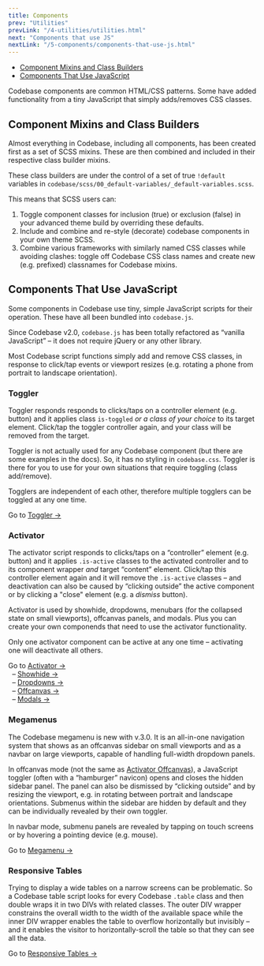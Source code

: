 ```yaml
---
title: Components
prev: "Utilities"
prevLink: "/4-utilities/utilities.html"
next: "Components that use JS"
nextLink: "/5-components/components-that-use-js.html"
---
```


<div class="on-page-toc b-thin rounded mb-3e py-1e">
  <ul class="menu small">
    <li class="menu-item"><a href="#component-mixins-and-class-builders">Component Mixins and Class Builders</a></li>
    <li class="menu-item"><a href="#components-that-use-javascript">Components That Use JavaScript</a></li>
  </ul>
</div>

<p class="h4 thin">Codebase components are common HTML/CSS patterns. Some have added functionality from a tiny JavaScript that simply adds/removes CSS classes.</p>

## Component Mixins and Class Builders

Almost everything in Codebase, including all components, has been created first as a set of SCSS mixins. These are then combined and included in their respective class builder mixins.

These class builders are under the control of a set of true `!default` variables in `codebase/scss/00_default-variables/_default-variables.scss`.

This means that SCSS users can:

1. Toggle component classes for inclusion (true) or exclusion (false) in your advanced theme build by overriding these defaults.
2. Include and combine and re-style (decorate) codebase components in your own theme SCSS.
3. Combine various frameworks with similarly named CSS classes while avoiding clashes: toggle off Codebase CSS class names and create new (e.g. prefixed) classnames for Codebase mixins.

## Components That Use JavaScript

Some components in Codebase use tiny, simple JavaScript scripts for their operation. These have all been bundled into `codebase.js`.

Since Codebase v2.0, `codebase.js` has been totally refactored as “vanilla JavaScript” – it does not require jQuery or any other library.

Most Codebase script functions simply add and remove CSS classes, in response to click/tap events or viewport resizes (e.g. rotating a phone from portrait to landscape orientation).

### Toggler

Toggler responds responds to clicks/taps on a controller element (e.g. button) and it applies class `is-toggled` _or a class of your choice_ to its target element. Click/tap the toggler controller again, and your class will be removed from the target.

Toggler is not actually used for any Codebase component (but there are some examples in the docs). So, it has no styling in `codebase.css`. Toggler is there for you to use for your own situations that require toggling (class add/remove).

Togglers are independent of each other, therefore multiple togglers can be toggled at any one time.

Go to [Toggler &rarr;](/5-components/toggler.html)

### Activator

The activator script responds to clicks/taps on a “controller” element (e.g. button) and it applies `.is-active` classes to the activated controller and to its component wrapper _and_ target “content” element. Click/tap this controller element again and it will remove the `.is-active` classes – and deactivation can also be caused by “clicking outside” the active component or by clicking a "close" element (e.g. a _dismiss_ button).

Activator is used by showhide, dropdowns, menubars (for the collapsed state on small viewports), offcanvas panels, and modals. Plus you can create your own componends that need to use the activator functionality.

Only one activator component can be active at any one time – activating one will deactivate all others.

Go to [Activator &rarr;](/5-components/activator.html)<br>
&nbsp; – [Showhide &rarr;](/5-components/showhide.html)<br>
&nbsp; – [Dropdowns &rarr;](/5-components/dropdowns.html)<br>
&nbsp; – [Offcanvas &rarr;](http://localhost:3000/5-components/offcanvas.html)<br>
&nbsp; – [Modals &rarr;](/5-components/modals.html)

### Megamenus

The Codebase megamenu is new with v.3.0. It is an all-in-one navigation system that shows as an offcanvas sidebar on small viewports and as a navbar on large viewports, capable of handling full-width dropdown panels.

In offcanvas mode (not the same as [Activator Offcanvas](/5-components/offcanvas.html)), a JavaScript toggler (often with a “hamburger” navicon) opens and closes the hidden sidebar panel. The panel can also be dismissed by “clicking outside” and by resizing the viewport, e.g. in rotating between portrait and landscape orientations. Submenus within the sidebar are hidden by default and they can be individually revealed by their own toggler.

In navbar mode, submenu panels are revealed by tapping on touch screens or by hovering a pointing device (e.g. mouse).

Go to [Megamenu &rarr;](/5-components/megamenus.html)

### Responsive Tables

Trying to display a wide tables on a narrow screens can be problematic. So a Codebase table script looks for every Codebase `.table` class and then double wraps it in two DIVs with related classes. The outer DIV wrapper constrains the overall width to the width of the available space while the inner DIV wrapper enables the table to overflow horizontally but invisibly – and it enables the visitor to horizontally-scroll the table so that they can see all the data.

Go to [Responsive Tables &rarr;](/5-components/tables#codebase-tables-are-responsive.html)

